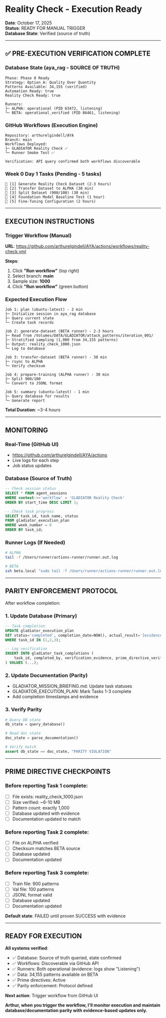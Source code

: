 # Reality Check - Execution Ready

**Date**: October 17, 2025  
**Status**: READY FOR MANUAL TRIGGER  
**Database State**: Verified (source of truth)

---

## ✅ PRE-EXECUTION VERIFICATION COMPLETE

### Database State (aya_rag - SOURCE OF TRUTH)
```
Phase: Phase 0 Ready
Strategy: Option A: Quality Over Quantity
Patterns Available: 34,155 (verified)
Automation Ready: true
Reality Check Ready: true

Runners:
├─ ALPHA: operational (PID 63472, listening)
└─ BETA: operational_verified (PID 86461, listening)
```

### GitHub Workflows (Execution Engine)
```
Repository: arthurelgindell/AYA
Branch: main
Workflows Deployed:
├─ GLADIATOR Reality Check ✅
└─ Runner Smoke Test ✅

Verification: API query confirmed both workflows discoverable
```

### Week 0 Day 1 Tasks (Pending - 5 tasks)
```
🔴 [1] Generate Reality Check Dataset (2-3 hours)
🔴 [2] Transfer Dataset to ALPHA (30 min)
🔴 [3] Split Dataset (900/100) (30 min)
🔴 [4] Foundation Model Baseline Test (1 hour)
🔴 [5] Fine-Tuning Configuration (2 hours)
```

---

## EXECUTION INSTRUCTIONS

### Trigger Workflow (Manual)

**URL**: https://github.com/arthurelgindell/AYA/actions/workflows/reality-check.yml

**Steps**:
1. Click **"Run workflow"** (top right)
2. Select branch: **main**
3. Sample size: **1000**
4. Click **"Run workflow"** (green button)

### Expected Execution Flow

```
Job 1: plan (ubuntu-latest) - 2 min
├─ Initialize session in aya_rag database
├─ Query current state
└─ Create task records

Job 2: generate-dataset (BETA runner) - 2-3 hours
├─ Read from /Volumes/DATA/GLADIATOR/attack_patterns/iteration_001/
├─ Stratified sampling (1,000 from 34,155 patterns)
├─ Output: reality_check_1000.json
└─ Log to database

Job 3: transfer-dataset (BETA runner) - 30 min
├─ rsync to ALPHA
└─ Verify checksum

Job 4: prepare-training (ALPHA runner) - 30 min
├─ Split 900/100
└─ Convert to JSONL format

Job 5: summary (ubuntu-latest) - 1 min
├─ Query database for results
└─ Generate report
```

**Total Duration**: ~3-4 hours

---

## MONITORING

### Real-Time (GitHub UI)
- https://github.com/arthurelgindell/AYA/actions
- Live logs for each step
- Job status updates

### Database (Source of Truth)
```sql
-- Check session status
SELECT * FROM agent_sessions 
WHERE context->>'workflow' = 'GLADIATOR Reality Check'
ORDER BY start_time DESC LIMIT 1;

-- Check task progress
SELECT task_id, task_name, status 
FROM gladiator_execution_plan 
WHERE week_number = 0 
ORDER BY task_id;
```

### Runner Logs (If Needed)
```bash
# ALPHA
tail -f /Users/runner/actions-runner/runner.out.log

# BETA
ssh beta.local "sudo tail -f /Users/runner/actions-runner/runner.out.log"
```

---

## PARITY ENFORCEMENT PROTOCOL

After workflow completion:

### 1. Update Database (Primary)
```sql
-- Task completion
UPDATE gladiator_execution_plan 
SET status='completed', completion_date=NOW(), actual_result='[evidence]'
WHERE task_id IN (1,2,3);

-- Log verification
INSERT INTO gladiator_task_completions (
    task_id, completed_by, verification_evidence, prime_directive_verified
) VALUES (...);
```

### 2. Update Documentation (Parity)
- GLADIATOR_MISSION_BRIEFING.md: Update task statuses
- GLADIATOR_EXECUTION_PLAN: Mark Tasks 1-3 complete
- Add completion timestamps and evidence

### 3. Verify Parity
```python
# Query DB state
db_state = query_database()

# Read doc state
doc_state = parse_documentation()

# Verify match
assert db_state == doc_state, "PARITY VIOLATION"
```

---

## PRIME DIRECTIVE CHECKPOINTS

### Before reporting Task 1 complete:
- [ ] File exists: reality_check_1000.json
- [ ] Size verified: ~6-10 MB
- [ ] Pattern count: exactly 1,000
- [ ] Database updated with evidence
- [ ] Documentation updated to match

### Before reporting Task 2 complete:
- [ ] File on ALPHA verified
- [ ] Checksum matches BETA source
- [ ] Database updated
- [ ] Documentation updated

### Before reporting Task 3 complete:
- [ ] Train file: 900 patterns
- [ ] Val file: 100 patterns
- [ ] JSONL format valid
- [ ] Database updated
- [ ] Documentation updated

**Default state**: FAILED until proven SUCCESS with evidence

---

## READY FOR EXECUTION

**All systems verified**:
- ✅ Database: Source of truth queried, state confirmed
- ✅ Workflows: Discoverable via GitHub API
- ✅ Runners: Both operational (evidence: logs show "Listening")
- ✅ Data: 34,155 patterns available on BETA
- ✅ Prime directives: Active
- ✅ Parity enforcement: Protocol defined

**Next action**: Trigger workflow from GitHub UI

**Arthur, when you trigger the workflow, I'll monitor execution and maintain database/documentation parity with evidence-based updates only.**
